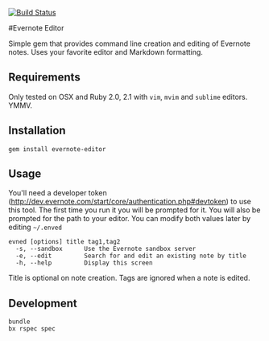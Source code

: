 [![Build Status](https://travis-ci.org/hpoydar/evernote-editor.png?branch=master)](https://travis-ci.org/hpoydar/evernote-editor)

#Evernote Editor

Simple gem that provides command line creation and editing of Evernote notes.
Uses your favorite editor and Markdown formatting.

## Requirements

Only tested on OSX and Ruby 2.0, 2.1 with `vim`, `mvim` and `sublime` editors. YMMV.

## Installation

    gem install evernote-editor

## Usage

You'll need a developer token (http://dev.evernote.com/start/core/authentication.php#devtoken)
to use this tool. The first time you run it you will be prompted for it.
You will also be prompted for the path to your editor.
You can modify both values later by editing `~/.enved`

    evned [options] title tag1,tag2
      -s, --sandbox      Use the Evernote sandbox server
      -e, --edit         Search for and edit an existing note by title
      -h, --help         Display this screen

Title is optional on note creation. Tags are ignored when a note is edited.

## Development

    bundle
    bx rspec spec
